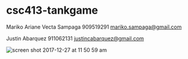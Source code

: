 # csc413-tankgame
Mariko Ariane Vecta Sampaga
909519291
mariko.sampaga@gmail.com

Justin Abarquez
911062131
justincabarquez@gmail.com

![screen shot 2017-12-27 at 11 50 59 am](https://user-images.githubusercontent.com/31449701/34505001-28a97968-efd7-11e7-8102-901141f71792.jpg)
